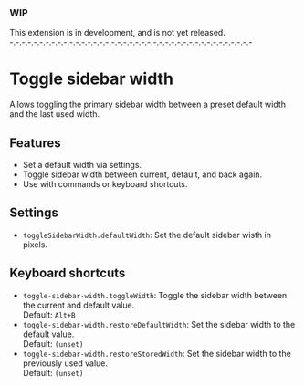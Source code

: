### WIP
This extension is in development, and is not yet released.\
-.-.-.-.-.-.-.-.-.-.-.-.-.-.-.-.-.-.-.-.-.-.-.-.-.-.-.-.-.-.-.-.-.-.-.-.-.-.-.-.-



# Toggle sidebar width

Allows toggling the primary sidebar width between a preset default width and the last used width.

## Features
- Set a default width via settings.
- Toggle sidebar width between current, default, and back again.
- Use with commands or keyboard shortcuts.

## Settings
- `toggleSidebarWidth.defaultWidth`: Set the default sidebar wisth in pixels.

## Keyboard shortcuts
- `toggle-sidebar-width.toggleWidth`: Toggle the sidebar width between the current and default value.\
  Default: `Alt+B`
- `toggle-sidebar-width.restoreDefaultWidth`: Set the sidebar width to the default value.\
  Default: `(unset)`
- `toggle-sidebar-width.restoreStoredWidth`: Set the sidebar width to the previously used value.\
  Default: `(unset)`
